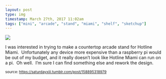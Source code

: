 ```yaml
---
layout: post
type: img
timestamp: March 27th, 2017 11:02am
tags: ["mini", "arcade", "stand", "miami", "shelf", "sketchup"]
---
```

<img src="https://saturdayxiii.github.io/media/158895318979.png"/>

I was interested in trying to make a countertop arcade stand for Hotline Miami.  Unfortunately any device more expensive than a raspberry pi would be out of my budget, and it really doesn’t look like Hotline Miami can run on a pi.  Oh well.  I’m sure I can find something else and rework the design.
 
  
<small>source: https://saturdayxiii.tumblr.com/post/158895318979</small>
